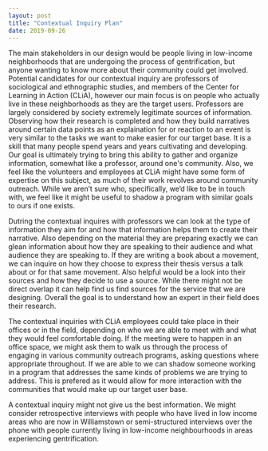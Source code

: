 ```yaml
---
layout: post
title: "Contextual Inquiry Plan"
date: 2019-09-26
---
```


The main stakeholders in our design would be people living in low-income neighborhoods that are undergoing the process of gentrification, but anyone wanting to know more about their community could get involved. Potential candidates for our contextual inquiry are professors of sociological and ethnographic studies, and members of the Center for Learning in Action (CLiA), however our main focus is on people who actually live in these neighborhoods as they are the target users. Professors are largely considered by society extremely legitimate sources of information. Observing how their research is completed and how they build narratives around certain data points as an explaination for or reaction to an event is very similar to the tasks we want to make easier for our target base. It is a skill that many people spend years and years cultivating and developing. Our goal is ultimately trying to bring this ability to gather and organize information, somewhat like a professor, around one's community. Also, we feel like the volunteers and employees at CLiA might have some form of expertise on this subject, as much of their work revolves around community outreach. While we aren’t sure who, specifically, we’d like to be in touch with, we feel like it might be useful to shadow a program with similar goals to ours if one exists.

Dutring the contextual inquires with professors we can look at the type of information they aim for and how that information helps them to create their narrative. Also depending on the material they are preparing exactly we can glean information about how they are speaking to their audience and what audience they are speaking to. If they are writing a book about a movement, we can inquire on how they choose to express their thesis versus a talk about or for that same movement. Also helpful would be a look into their sources and how they decide to use a source. While there might not be direct overlap it can help find us find sources for the service that we are designing. Overall the goal is to understand how an expert in their field does their research.

The contextual inquiries with CLiA employees could take place in their offices or in the field, depending on who we are able to meet with and what they would feel comfortable doing. If the meeting were to happen in an office space, we might ask them to walk us through the process of engaging in various community outreach programs, asking questions where appropriate throughout. If we are able to we can shadow someone working in a program that addresses the same kinds of problems we are trying to address. This is prefered as it would allow for more interaction with the communities that would make up our target user base.

A contextual inquiry might not give us the best information. We might consider retrospective interviews with people who have lived in low income areas who are now in Williamstown or semi-structured interviews over the phone with people currently living in low-income neighbourhoods in areas experiencing gentrification.
